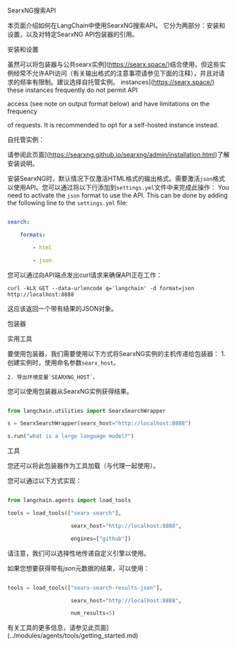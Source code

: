 SearxNG搜索API


本页面介绍如何在LangChain中使用SearxNG搜索API。
它分为两部分：安装和设置，以及对特定SearxNG API包装器的引用。


安装和设置


虽然可以将包装器与公共searx实例](https://searx.space/)结合使用，但这些实例经常不允许API访问（有关输出格式的注意事项请参见下面的注释），并且对请求的频率有限制。建议选择自托管实例。
instances](https://searx.space/) these instances frequently do not permit API

access (see note on output format below) and have limitations on the frequency

of requests. It is recommended to opt for a self-hosted instance instead.



自托管实例：


请参阅此页面](https://searxng.github.io/searxng/admin/installation.html)了解安装说明。


安装SearxNG时，默认情况下仅激活HTML格式的输出格式。需要激活`json`格式以使用API。您可以通过将以下行添加到`settings.yml`文件中来完成此操作：
You need to activate the `json` format to use the API. This can be done by adding the following line to the `settings.yml` file:

```yaml

search:

    formats:

        - html

        - json

```

您可以通过向API端点发出curl请求来确保API正在工作：


`curl -kLX GET --data-urlencode q='langchain' -d format=json http://localhost:8888`


这应该返回一个带有结果的JSON对象。




包装器


实用工具


要使用包装器，我们需要使用以下方式将SearxNG实例的主机传递给包装器：
    1. 创建实例时，使用命名参数`searx_host`。

    2. 导出环境变量`SEARXNG_HOST`。



您可以使用包装器从SearxNG实例获得结果。


```python

from langchain.utilities import SearxSearchWrapper

s = SearxSearchWrapper(searx_host="http://localhost:8888")

s.run("what is a large language model?")

```



工具


您还可以将此包装器作为工具加载（与代理一起使用）。


您可以通过以下方式实现：


```python

from langchain.agents import load_tools

tools = load_tools(["searx-search"],

                    searx_host="http://localhost:8888",

                    engines=["github"])

```



请注意，我们可以选择性地传递自定义引擎以使用。


如果您想要获得带有*json*元数据的结果，可以使用：
```python

tools = load_tools(["searx-search-results-json"],

                    searx_host="http://localhost:8888",

                    num_results=5)

```



有关工具的更多信息，请参见此页面](../modules/agents/tools/getting_started.md)
